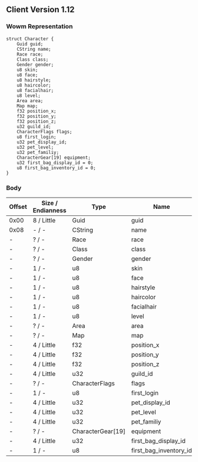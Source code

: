 ## Client Version 1.12

### Wowm Representation
```rust,ignore
struct Character {
    Guid guid;
    CString name;
    Race race;
    Class class;
    Gender gender;
    u8 skin;
    u8 face;
    u8 hairstyle;
    u8 haircolor;
    u8 facialhair;
    u8 level;
    Area area;
    Map map;
    f32 position_x;
    f32 position_y;
    f32 position_z;
    u32 guild_id;
    CharacterFlags flags;
    u8 first_login;
    u32 pet_display_id;
    u32 pet_level;
    u32 pet_familiy;
    CharacterGear[19] equipment;
    u32 first_bag_display_id = 0;
    u8 first_bag_inventory_id = 0;
}
```
### Body
| Offset | Size / Endianness | Type | Name | Description |
| ------ | ----------------- | ---- | ---- | ----------- |
| 0x00 | 8 / Little | Guid | guid |  |
| 0x08 | - / - | CString | name |  |
| - | ? / - | Race | race |  |
| - | ? / - | Class | class |  |
| - | ? / - | Gender | gender |  |
| - | 1 / - | u8 | skin |  |
| - | 1 / - | u8 | face |  |
| - | 1 / - | u8 | hairstyle |  |
| - | 1 / - | u8 | haircolor |  |
| - | 1 / - | u8 | facialhair |  |
| - | 1 / - | u8 | level |  |
| - | ? / - | Area | area |  |
| - | ? / - | Map | map |  |
| - | 4 / Little | f32 | position_x |  |
| - | 4 / Little | f32 | position_y |  |
| - | 4 / Little | f32 | position_z |  |
| - | 4 / Little | u32 | guild_id |  |
| - | ? / - | CharacterFlags | flags |  |
| - | 1 / - | u8 | first_login |  |
| - | 4 / Little | u32 | pet_display_id |  |
| - | 4 / Little | u32 | pet_level |  |
| - | 4 / Little | u32 | pet_familiy |  |
| - | ? / - | CharacterGear[19] | equipment |  |
| - | 4 / Little | u32 | first_bag_display_id |  |
| - | 1 / - | u8 | first_bag_inventory_id |  |

